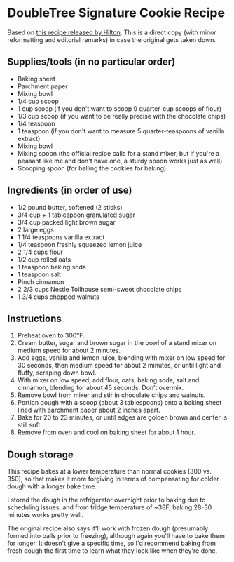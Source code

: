 # DoubleTree Signature Cookie Recipe

Based on [this recipe released by Hilton](https://newsroom.hilton.com/static-doubletree-reveals-cookie-recipe.htm). This is a direct copy (with minor reformatting and editorial remarks) in case the original gets taken down.

## Supplies/tools (in no particular order)

* Baking sheet
* Parchment paper
* Mixing bowl
* 1/4 cup scoop
* 1 cup scoop (if you don't want to scoop 9 quarter-cup scoops of flour)
* 1/3 cup scoop (if you want to be really precise with the chocolate chips)
* 1/4 teaspoon
* 1 teaspoon (if you don't want to measure 5 quarter-teaspoons of vanilla extract)
* Mixing bowl
* Mixing spoon (the official recipe calls for a stand mixer, but if you're a peasant like me and don't have one, a sturdy spoon works just as well)
* Scooping spoon (for balling the cookies for baking)

## Ingredients (in order of use)

* 1/2 pound butter, softened (2 sticks)
* 3/4 cup + 1 tablespoon granulated sugar
* 3/4 cup packed light brown sugar
* 2 large eggs
* 1 1/4 teaspoons vanilla extract
* 1/4 teaspoon freshly squeezed lemon juice
* 2 1/4 cups flour
* 1/2 cup rolled oats
* 1 teaspoon baking soda
* 1 teaspoon salt
* Pinch cinnamon
* 2 2/3 cups Nestle Tollhouse semi-sweet chocolate chips
* 1 3/4 cups chopped walnuts 

## Instructions

1. Preheat oven to 300°F.
1. Cream butter, sugar and brown sugar in the bowl of a stand mixer on medium speed for about 2 minutes. 
1. Add eggs, vanilla and lemon juice, blending with mixer on low speed for 30 seconds, then medium speed for about 2 minutes, or until light and fluffy, scraping down bowl.
1. With mixer on low speed, add flour, oats, baking soda, salt and cinnamon, blending for about 45 seconds. Don’t overmix. 
1. Remove bowl from mixer and stir in chocolate chips and walnuts.
1. Portion dough with a scoop (about 3 tablespoons) onto a baking sheet lined with parchment paper about 2 inches apart. 
1. Bake for 20 to 23 minutes, or until edges are golden brown and center is still soft.
1. Remove from oven and cool on baking sheet for about 1 hour.

## Dough storage

This recipe bakes at a lower temperature than normal cookies (300 vs. 350), so that makes it more forgiving in terms of compensating for colder dough with a longer bake time.

I stored the dough in the refrigerator overnight prior to baking due to scheduling issues, and from fridge temperature of ~38F, baking 28-30 minutes works pretty well. 

The original recipe also says it'll work with frozen dough (presumably formed into balls prior to freezing), although again you'll have to bake them for longer. It doesn't give a specific time, so I'd recommend baking from fresh dough the first time to learn what they look like when they're done.
